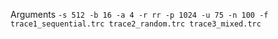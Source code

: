 Arguments
`-s 512 -b 16 -a 4 -r rr -p 1024 -u 75 -n 100 -f trace1_sequential.trc trace2_random.trc trace3_mixed.trc`